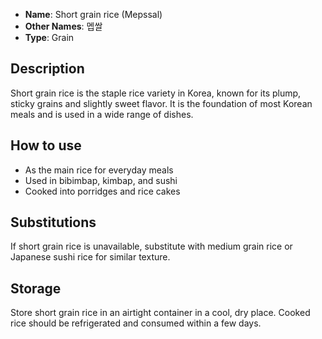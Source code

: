 - **Name**: Short grain rice (Mepssal)
- **Other Names**: 멥쌀
- **Type**: Grain

## Description

Short grain rice is the staple rice variety in Korea, known for its plump, sticky grains and slightly sweet flavor. It is the foundation of most Korean meals and is used in a wide range of dishes.

## How to use

- As the main rice for everyday meals
- Used in bibimbap, kimbap, and sushi
- Cooked into porridges and rice cakes

## Substitutions

If short grain rice is unavailable, substitute with medium grain rice or Japanese sushi rice for similar texture.

## Storage

Store short grain rice in an airtight container in a cool, dry place. Cooked rice should be refrigerated and consumed within a few days. 